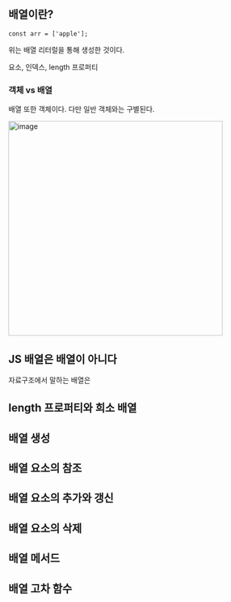 ## 배열이란?

```
const arr = ['apple'];
```
위는 배열 리터럴을 통해 생성한 것이다.

요소, 인덱스, length 프로퍼티


### 객체 vs 배열

배열 또한 객체이다. 다만 일반 객체와는 구별된다.

<img width="424" alt="image" src="https://github.com/user-attachments/assets/2a56936b-55ee-4e2d-85c0-6926441ac76a">


## JS 배열은 배열이 아니다

자료구조에서 말하는 배열은 

## length 프로퍼티와 희소 배열

## 배열 생성

## 배열 요소의 참조

## 배열 요소의 추가와 갱신

## 배열 요소의 삭제

## 배열 메서드

## 배열 고차 함수
